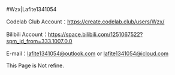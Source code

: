 #Wzx|Lafite1341054

Codelab Club Account：<url>https://create.codelab.club/users/Wzx/

Bilibili Account：<url>https://space.bilibili.com/1251067522?spm_id_from=333.1007.0.0

E-mail：lafite1341054@outlook.com or lafite1341054@icloud.com

This Page is Not refine.
